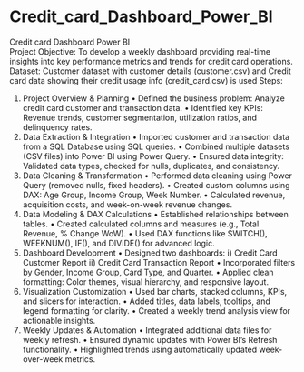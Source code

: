 # Credit_card_Dashboard_Power_BI
Credit card Dashboard Power BI<br />
Project Objective: To develop a weekly dashboard providing real-time insights into key performance metrics and trends for credit card operations.<br />
Dataset: Customer dataset with customer details (customer.csv) and Credit card data showing their credit usage info (credit_card.csv) is used
Steps:
1.	Project Overview & Planning
•	Defined the business problem: Analyze credit card customer and transaction data.
•	Identified key KPIs: Revenue trends, customer segmentation, utilization ratios, and delinquency rates.
2.	Data Extraction & Integration
•	Imported customer and transaction data from a SQL Database using SQL queries.
•	Combined multiple datasets (CSV files) into Power BI using Power Query.
•	Ensured data integrity: Validated data types, checked for nulls, duplicates, and consistency.
3.	 Data Cleaning & Transformation
•	Performed data cleaning using Power Query (removed nulls, fixed headers).
•	Created custom columns using DAX: Age Group, Income Group, Week Number.
•	Calculated revenue, acquisition costs, and week-on-week revenue changes.
4.	Data Modeling & DAX Calculations
•	Established relationships between tables.
•	Created calculated columns and measures (e.g., Total Revenue, % Change WoW).
•	Used DAX functions like SWITCH(), WEEKNUM(), IF(), and DIVIDE() for advanced logic.
5.	Dashboard Development
•	Designed two dashboards:
i)	Credit Card Customer Report
ii)	Credit Card Transaction Report
•	Incorporated filters by Gender, Income Group, Card Type, and Quarter.
•	Applied clean formatting: Color themes, visual hierarchy, and responsive layout.
6.	 Visualization Customization
•	Used bar charts, stacked columns, KPIs, and slicers for interaction.
•	Added titles, data labels, tooltips, and legend formatting for clarity.
•	Created a weekly trend analysis view for actionable insights.
7.	Weekly Updates & Automation
•	Integrated additional data files for weekly refresh.
•	Ensured dynamic updates with Power BI’s Refresh functionality.
•	Highlighted trends using automatically updated week-over-week metrics.


